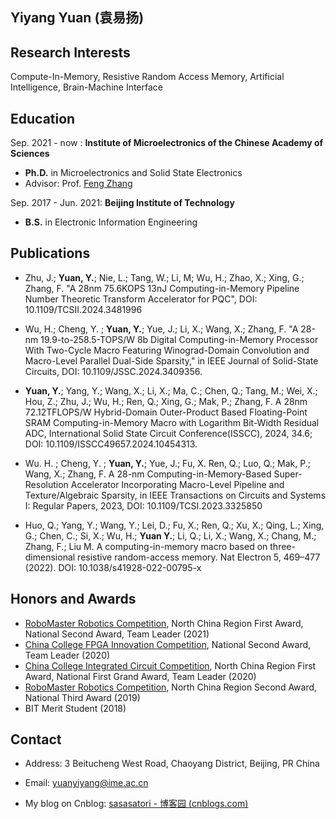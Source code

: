 ## Yiyang Yuan (袁易扬)
## Research Interests
Compute-In-Memory, Resistive Random Access Memory, Artificial Intelligence, Brain-Machine Interface

## Education

Sep. 2021 - now : **Institute of Microelectronics of the Chinese Academy of Sciences**
- **Ph.D.** in Microelectronics and Solid State Electronics
- Advisor: Prof. [Feng Zhang](https://ime.cas.cn/sourcedb/zw/zjrck/201706/t20170609_4810760.html)

Sep. 2017 - Jun. 2021: **Beijing Institute of Technology**
- **B.S.** in Electronic Information Engineering

## Publications

- Zhu, J.; **Yuan, Y.**; Nie, L.; Tang, W.; Li, M; Wu, H.; Zhao, X.; Xing, G.; Zhang, F. "A 28nm 75.6KOPS 13nJ Computing-in-Memory Pipeline Number Theoretic Transform Accelerator for PQC", DOI: 10.1109/TCSII.2024.3481996

- Wu, H.; Cheng, Y. ; **Yuan, Y.**; Yue, J.; Li, X.; Wang, X.; Zhang, F. "A 28-nm 19.9-to-258.5-TOPS/W 8b Digital Computing-in-Memory Processor With Two-Cycle Macro Featuring Winograd-Domain Convolution and Macro-Level Parallel Dual-Side Sparsity," in IEEE Journal of Solid-State Circuits, DOI: 10.1109/JSSC.2024.3409356.
- **Yuan, Y.**; Yang, Y.; Wang, X.; Li, X.; Ma, C.; Chen, Q.; Tang, M.; Wei, X.; Hou, Z.; Zhu, J.; Wu, H.; Ren, Q.; Xing, G.; Mak, P.; Zhang, F. A 28nm 72.12TFLOPS/W Hybrid-Domain Outer-Product Based Floating-Point SRAM Computing-in-Memory Macro with Logarithm Bit-Width Residual ADC, International Solid State Circuit Conference(ISSCC), 2024, 34.6; DOI: 10.1109/ISSCC49657.2024.10454313.
- Wu. H. ; Cheng, Y. ; **Yuan, Y.**; Yue, J.; Fu, X. Ren, Q.; Luo, Q.; Mak, P.; Wang, X.; Zhang, F. A 28-nm Computing-in-Memory-Based Super-Resolution Accelerator Incorporating Macro-Level Pipeline and Texture/Algebraic Sparsity, in IEEE Transactions on Circuits and Systems I: Regular Papers, 2023, DOI: 10.1109/TCSI.2023.3325850
- Huo, Q.; Yang, Y.; Wang, Y.; Lei, D.; Fu, X.; Ren, Q.; Xu, X.; Qing, L.; Xing, G.; Chen, C.; Si, X.; Wu, H.; **Yuan Y.**; Li, Q.; Li, X.; Wang, X.; Chang, M.; Zhang, F.; Liu M. A computing-in-memory macro based on three-dimensional resistive random-access memory. Nat Electron 5, 469–477 (2022). DOI: 10.1038/s41928-022-00795-x


## Honors and Awards
- [RoboMaster Robotics Competition](https://www.robomaster.com/zh-CN), North China Region First Award, National Second Award, Team Leader (2021)
- [China College FPGA Innovation Competition](http://www.fpgachina.cn/index), National Second Award, Team Leader (2020)
- [China College Integrated Circuit Competition](http://univ.ciciec.com/col.jsp?id=110), North China Region First Award, National First Grand Award, Team Leader (2020)
- [RoboMaster Robotics Competition](https://www.robomaster.com/zh-CN), North China Region Second Award, National Third Award (2019)
- BIT Merit Student (2018)

## Contact
- Address: 3 Beitucheng West Road, Chaoyang District, Beijing, PR China
- Email: yuanyiyang@ime.ac.cn

- My blog on Cnblog: [sasasatori - 博客园 (cnblogs.com)](https://www.cnblogs.com/sasasatori)
